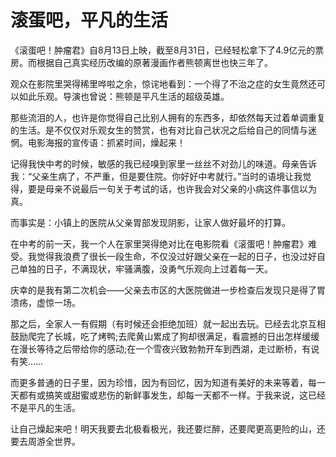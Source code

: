 # 滚蛋吧，平凡的生活

《滚蛋吧！肿瘤君》自8月13日上映，截至8月31日，已经轻松拿下了4.9亿元的票房。而根据自己真实经历改编的原著漫画作者熊顿离世也快三年了。 

观众在影院里哭得稀里哗啦之余，惊诧地看到：一个得了不治之症的女生竟然还可以如此乐观。导演也曾说：熊顿是平凡生活的超级英雄。 

那些流泪的人，也许是你觉得自己比别人拥有的东西多，却依然每天过着单调重复的生活。是不仅仅对乐观女生的赞赏，也有对比自己状况之后给自己的同情与迷惘。电影海报的宣传语：抓紧时间，燥起来！ 

记得我快中考的时候，敏感的我已经嗅到家里一丝丝不对劲儿的味道。母亲告诉我：“父亲生病了，不严重，但是要住院。你好好中考就行。”当时的语境让我觉得，要是母亲不说最后一句关于考试的话，也许我会对父亲的小病这件事信以为真。 

而事实是：小镇上的医院从父亲胃部发现阴影，让家人做好最坏的打算。 

在中考的前一天，我一个人在家里哭得绝对比在电影院看《滚蛋吧！肿瘤君》难受。我觉得我浪费了很长一段生命，不仅没过好跟父亲在一起的日子，也没过好自己单独的日子，不满现状，牢骚满腹，没勇气乐观向上过着每一天。 

庆幸的是我有第二次机会——父亲去市区的大医院做进一步检查后发现只是得了胃溃疡，虚惊一场。 

那之后，全家人一有假期（有时候还会拒绝加班）就一起出去玩。已经去北京互相鼓励爬完了长城，吃了烤鸭;去爬黄山累成了狗却很满足，看震撼的日出怎样缓缓在漫长等待之后带给你的感动;在一个雪夜兴致勃勃开车到西湖，走过断桥，有说有笑…… 

而更多普通的日子里，因为珍惜，因为有回忆，因为知道有美好的未来等着，每一天都有或搞笑或甜蜜或悲伤的新鲜事发生，却每一天都不一样。于我来说，这已经不是平凡的生活。 

让自己燥起来吧！明天我要去北极看极光，我还要烂醉，还要爬更高更险的山，还要去周游全世界。